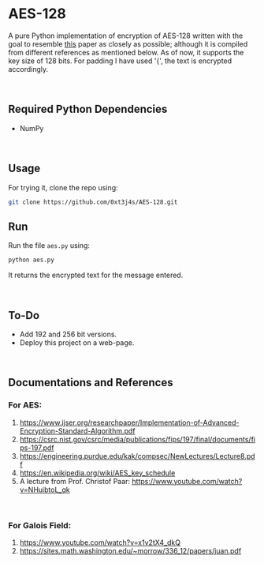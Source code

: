 # AES-128

A pure Python implementation of encryption of AES-128 written with the goal to resemble [this](https://www.ijser.org/researchpaper/Implementation-of-Advanced-Encryption-Standard-Algorithm.pdf) paper as closely as possible; although it is compiled from different references as mentioned below. As of now, it supports the key size of 128 bits. For padding I have used '{', the text is encrypted accordingly. 

<br />


## Required Python Dependencies
- NumPy

<br />


## Usage

For trying it, clone the repo using:
```bash 
git clone https://github.com/0xt3j4s/AES-128.git
```

## Run
Run the file ``aes.py`` using:
```bash
python aes.py
```
It returns the encrypted text for the message entered.

<br />

## To-Do
- Add 192 and 256 bit versions.
- Deploy this project on a web-page.

<br />

## Documentations and References

### For AES: 
1. https://www.ijser.org/researchpaper/Implementation-of-Advanced-Encryption-Standard-Algorithm.pdf
2. https://csrc.nist.gov/csrc/media/publications/fips/197/final/documents/fips-197.pdf
3. https://engineering.purdue.edu/kak/compsec/NewLectures/Lecture8.pdf
4. https://en.wikipedia.org/wiki/AES_key_schedule
5. A lecture from Prof. Christof Paar: https://www.youtube.com/watch?v=NHuibtoL_qk

<br />

### For Galois Field:
1. https://www.youtube.com/watch?v=x1v2tX4_dkQ
2. https://sites.math.washington.edu/~morrow/336_12/papers/juan.pdf


